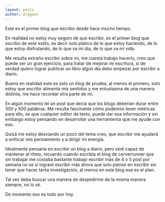 ```yaml
---
layout: posts
author: dragaus
---
```


Este es el primer blog que escribo desde hace mucho tiempo.

En realidad no estoy muy seguro de que escribir, es el primer blog que escribo de este estilo, es decir solo platico de lo que estoy haciendo, de lo que estoy disfrutando, de lo que va mi dia, de lo que va mi vida.

Me resulta extraño escribir sobre mi, me cuesta trabajo hacerlo, creo que puede ser un gran ejercicio, para tratar de mejorar mi escritura, si de verdad quiero lograr publicar un libro algún día debo empezar por escribir a diario.

Bueno en realidad este es solo un blog de prueba, al menos el primero, solo estoy que escribir alimenta mis sentidos y me entusiasma de una manera distinta, me hace recordar otra parte de mi.

En algún momento leí un post que decía que los blogs deberían durar entre 300 y 500 palabras. Me resulta fascinante cómo podemos tener métricas para ello, se que cualquier editor de texto, puede dar esa información y sin embargo estoy pensando en desarrollar una herramienta que me ayude con eso.

Quizá me estoy desviando un poco del tema creo, que escribir me ayudará a enfocar mis pensamiento y a dirigir mi energía.

Idealmente pensaria en escribir un blog a diario, pero seré capaz de mantener el ritmo, recuerdo cuando escribía el blog de cerverrunner que sin trabajar me costaba bastante trabajo escribir más de 4 o 5 post por semana no se si lograré escribir más ahora que solo pienso en escribir sin tener que hacer tanta investigación, al menos en este blog ese es el plan.

Tal vez deba buscar una manera de despedirme de la misma manera siempre, no lo sé.

De momento eso es todo por hoy.